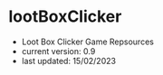 # lootBoxClicker
- Loot Box Clicker Game Repsources
- current version: 0.9
- last updated: 15/02/2023

